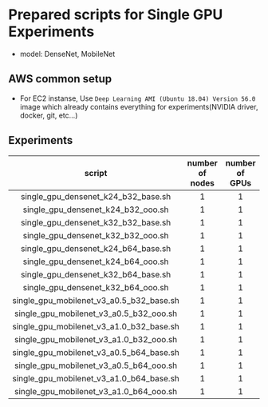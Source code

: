 # Prepared scripts for Single GPU Experiments

- model: DenseNet, MobileNet

## AWS common setup
- For EC2 instanse, Use `Deep Learning AMI (Ubuntu 18.04) Version 56.0` image which already contains everything for experiments(NVIDIA driver, docker, git, etc...)

## Experiments

| script | number of nodes | number of GPUs | AWS instance |
|:---:|:---:|:---:|:---:|
| single_gpu_densenet_k24_b32_base.sh | 1 | 1 | `p3.2xlarge` |
| single_gpu_densenet_k24_b32_ooo.sh | 1 | 1 | `p3.2xlarge` |
| single_gpu_densenet_k32_b32_base.sh | 1 | 1 | `p3.2xlarge` |
| single_gpu_densenet_k32_b32_ooo.sh | 1 | 1 | `p3.2xlarge` |
| single_gpu_densenet_k24_b64_base.sh | 1 | 1 | `p3.2xlarge` |
| single_gpu_densenet_k24_b64_ooo.sh | 1 | 1 | `p3.2xlarge` |
| single_gpu_densenet_k32_b64_base.sh | 1 | 1 | `p3.2xlarge` |
| single_gpu_densenet_k32_b64_ooo.sh | 1 | 1 | `p3.2xlarge` |
| single_gpu_mobilenet_v3_a0.5_b32_base.sh | 1 | 1 | `p3.2xlarge` |
| single_gpu_mobilenet_v3_a0.5_b32_ooo.sh | 1 | 1 | `p3.2xlarge` |
| single_gpu_mobilenet_v3_a1.0_b32_base.sh | 1 | 1 | `p3.2xlarge` |
| single_gpu_mobilenet_v3_a1.0_b32_ooo.sh | 1 | 1 | `p3.2xlarge` |
| single_gpu_mobilenet_v3_a0.5_b64_base.sh | 1 | 1 | `p3.2xlarge` |
| single_gpu_mobilenet_v3_a0.5_b64_ooo.sh | 1 | 1 | `p3.2xlarge` |
| single_gpu_mobilenet_v3_a1.0_b64_base.sh | 1 | 1 | `p3.2xlarge` |
| single_gpu_mobilenet_v3_a1.0_b64_ooo.sh | 1 | 1 | `p3.2xlarge` |
```

